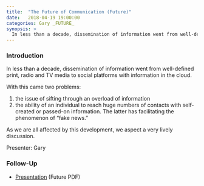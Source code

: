 ```yaml
---
title:  "The Future of Communication (Future)"
date:   2018-04-19 19:00:00
categories: Gary _FUTURE_
synopsis: >
  In less than a decade, dissemination of information went from well-defined print, radio and TV media to social platforms cloud information.  With this came two problems: (a) the issue of sifting through an overload of information; and (b) the ability of an individual to reach huge numbers of contacts with self-created or passed-on information. The latter has facilitating the phenomenon of “fake news.” As we are all affected by this development, we aspect a very lively discussion.
---
```


### Introduction

In less than a decade, dissemination of information went from well-defined print, radio and TV media to social platforms with information in the cloud. 

With this came two problems: 
1. the issue of sifting through an overload of information
1. the ability of an individual to reach huge numbers of contacts with self-created or passed-on information. The latter has facilitating the phenomenon of “fake news.”

As we are all affected by this development, we aspect a very lively discussion.

Presenter: Gary

### Follow-Up

* [Presentation](/assets/present/2018/future-of-communication.pdf) (Future PDF)